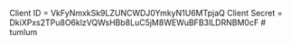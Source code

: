 Client ID = VkFyNmxkSk9LZUNCWDJ0YmkyN1U6MTpjaQ
Client Secret = DkiXPxs2TPu8O6klzVQWsHBb8LuC5jM8WEWuBFB3ILDRNBM0cF
#   t u m l u m  
 